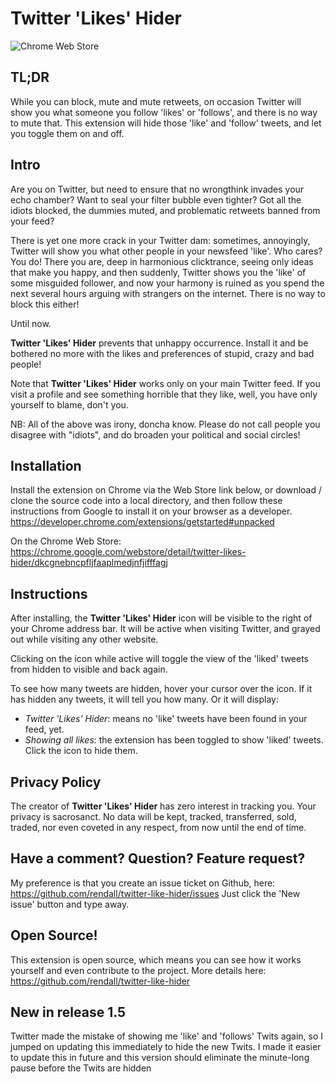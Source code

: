 # Twitter 'Likes' Hider

![Chrome Web Store](https://img.shields.io/chrome-web-store/v/dkcgnebncpfljfaaplmedjnfjifffagj)

## TL;DR

While you can block, mute and mute retweets, on occasion Twitter will show you what someone you follow 'likes' or 'follows', and there is no way to mute that. This extension will hide those 'like' and 'follow' tweets, and let you toggle them on and off.

## Intro

Are you on Twitter, but need to ensure that no wrongthink invades your echo chamber? Want to seal your filter bubble even tighter? Got all the idiots blocked, the dummies muted, and problematic retweets banned from your feed?

There is yet one more crack in your Twitter dam: sometimes, annoyingly, Twitter will show you what other people in your newsfeed 'like'. Who cares? You do! There you are, deep in harmonious clicktrance, seeing only ideas that make you happy, and then suddenly, Twitter shows you the 'like' of some misguided follower, and now your harmony is ruined as you spend the next several hours arguing with strangers on the internet. There is no way to block this either!

Until now.

**Twitter 'Likes' Hider** prevents that unhappy occurrence. Install it and be bothered no more with the likes and preferences of stupid, crazy and bad people!

Note that **Twitter 'Likes' Hider** works only on your main Twitter feed. If you visit a profile and see something horrible that they like, well, you have only yourself to blame, don't you.

NB: All of the above was irony, doncha know. Please do not call people you disagree with "idiots", and do broaden your political and social circles!

## Installation

Install the extension on Chrome via the Web Store link below, or download / clone the source code into a local directory, and then follow these instructions from Google to install it on your browser as a developer. https://developer.chrome.com/extensions/getstarted#unpacked

On the Chrome Web Store:
https://chrome.google.com/webstore/detail/twitter-likes-hider/dkcgnebncpfljfaaplmedjnfjifffagj

## Instructions

After installing, the **Twitter 'Likes' Hider** icon will be visible to the right of your Chrome address bar. It will be active when visiting Twitter, and grayed out while visiting any other website.

Clicking on the icon while active will toggle the view of the 'liked' tweets from hidden to visible and back again.

To see how many tweets are hidden, hover your cursor over the icon. If it has hidden any tweets, it will tell you how many. Or it will display:

- _Twitter 'Likes' Hider_: means no 'like' tweets have been found in your feed, yet.
- _Showing all likes_: the extension has been toggled to show 'liked' tweets. Click the icon to hide them.

## Privacy Policy

The creator of **Twitter 'Likes' Hider** has zero interest in tracking you. Your privacy is sacrosanct. No data will be kept, tracked, transferred, sold, traded, nor even coveted in any respect, from now until the end of time.

## Have a comment? Question? Feature request?

My preference is that you create an issue ticket on Github, here: https://github.com/rendall/twitter-like-hider/issues Just click the 'New issue' button and type away.

## Open Source!

This extension is open source, which means you can see how it works yourself and even contribute to the project.
More details here: https://github.com/rendall/twitter-like-hider

## New in release 1.5

Twitter made the mistake of showing me 'like' and 'follows' Twits again, so I jumped on updating this immediately to hide the new Twits. I made it easier to update this in future and this version should eliminate the minute-long pause before the Twits are hidden
